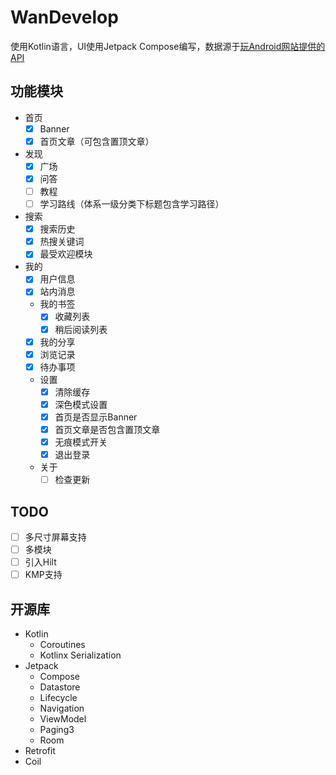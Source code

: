 # WanDevelop

使用Kotlin语言，UI使用Jetpack
Compose编写，数据源于[玩Android网站提供的API](https://www.wanandroid.com/)

## 功能模块

- 首页
    - [x] Banner
    - [x] 首页文章（可包含置顶文章）
- 发现
    - [x] 广场
    - [x] 问答
    - [ ] 教程
    - [ ] 学习路线（体系一级分类下标题包含学习路径）
- 搜索
    - [x] 搜索历史
    - [x] 热搜关键词
    - [x] 最受欢迎模块
- 我的
    - [x] 用户信息
    - [x] 站内消息
    - 我的书签
        - [x] 收藏列表
        - [x] 稍后阅读列表
    - [x] 我的分享
    - [x] 浏览记录 
    - [x] 待办事项
    - 设置
        - [x] 清除缓存
        - [x] 深色模式设置
        - [x] 首页是否显示Banner
        - [x] 首页文章是否包含置顶文章
        - [x] 无痕模式开关
        - [x] 退出登录
    - 关于
        - [ ] 检查更新

## TODO

- [ ] 多尺寸屏幕支持
- [ ] 多模块
- [ ] 引入Hilt
- [ ] KMP支持

## 开源库

- Kotlin
    - Coroutines
    - Kotlinx Serialization
- Jetpack
    - Compose
    - Datastore
    - Lifecycle
    - Navigation
    - ViewModel
    - Paging3
    - Room
- Retrofit
- Coil
 
